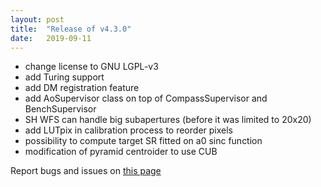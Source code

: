 ```yaml
---
layout: post
title:  "Release of v4.3.0"
date:   2019-09-11
---
```


- change license to GNU LGPL-v3
- add Turing support
- add DM registration feature
- add AoSupervisor class on top of CompassSupervisor and BenchSupervisor
- SH WFS can handle big subapertures (before it was limited to 20x20)
- add LUTpix in calibration process to reorder pixels
- possibility to compute target SR fitted on a0 sinc function
- modification of pyramid centroider to use CUB

Report bugs and issues on [this page](https://github.com/ANR-COMPASS/shesha/issues)
